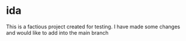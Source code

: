 # ida
This is a factious project created for testing.
I have made some changes and would like to add into the main branch
